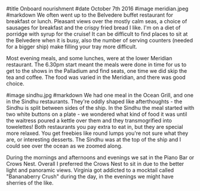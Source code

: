 #title Onboard nourishment
#date October 7th 2016
#image meridian.jpeg
#markdown
We often went up to the
Belvedere buffet restaurant for breakfast or lunch. Pleasant views over the mostly calm seas,
a choice of sausages for breakfast
and the crispy fried bread I like. I'm on a diet of porridge with syrup for the cruise!
It can be difficult to find places to sit at the Belvedere when it is busy, also the
number of serving counters (needed for a bigger ship) make filling your tray more difficult.

Most evening meals, and some lunches, were at the lower Meridian restaurant. The 6.30pm start
meant the meals were done in time for us to get to the shows in the Palladium and find seats,
one time we did skip the tea and coffee. The food was varied in the Meridian, and there
was good choice.

#image sindhu.jpg
#markdown
We had one meal in the Ocean Grill, and one in the Sindhu restaurants. They're oddly shaped
like afterthoughts - the Sindhu is split between sides of the ship. In the Sindhu the
meal started with two white buttons on a plate - we wondered what kind of food it was
until the waitress poured a kettle over them and they transmogrified into towelettes!
Both restaurants you pay extra to eat in, but they are special more relaxed. You get
freebies like round lumps you're not sure what they are, or interesting desserts. The
Sindhu was at the top of the ship and I could see over the ocean as we zoomed along.

During the mornings and afternoons and evenings we sat in the Piano Bar or Crows Nest.
Overall I preferred the Crows Nest to sit in due to the better light and panoramic
views. Virginia got addicted to a mocktail called "Bananaberry Crush" during the day,
in the evenings we might have sherries of the like.
